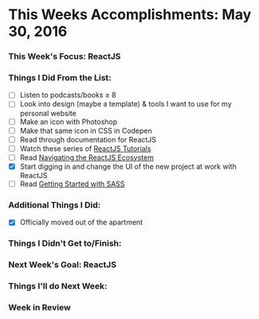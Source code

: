 # This Weeks Accomplishments: May 30, 2016

### This Week's Focus: ReactJS

### Things I Did From the List:
- [ ] Listen to podcasts/books ≥ 8
- [ ] Look into design (maybe a template) & tools I want to use for my personal website
- [ ] Make an icon with Photoshop
- [ ] Make that same icon in CSS in Codepen
- [ ] Read through documentation for ReactJS
- [ ] Watch these series of [ReactJS Tutorials](https://www.youtube.com/playlist?list=PLoYCgNOIyGABj2GQSlDRjgvXtqfDxKm5b)
- [ ] Read [Navigating the ReactJS Ecosystem](https://www.toptal.com/react/navigating-the-react-ecosystem)
- [x] Start digging in and change the UI of the new project at work with ReactJS
- [ ] Read [Getting Started with SASS](https://scotch.io/tutorials/getting-started-with-sass)

### Additional Things I Did:
- [x] Officially moved out of the apartment

### Things I Didn't Get to/Finish:

### Next Week's Goal: ReactJS

### Things I'll do Next Week:

### Week in Review